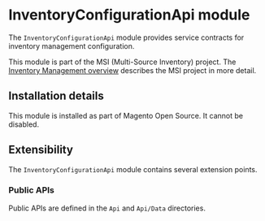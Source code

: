 # InventoryConfigurationApi module

The `InventoryConfigurationApi` module provides service contracts for inventory management configuration.

This module is part of the MSI (Multi-Source Inventory) project. The 
[Inventory Management overview](https://devdocs.magento.com/guides/v2.3/inventory/index.html)
describes the MSI project in more detail.

## Installation details

This module is installed as part of Magento Open Source. It cannot be disabled.

## Extensibility

The `InventoryConfigurationApi` module contains several extension points.

### Public APIs

Public APIs are defined in the `Api` and `Api/Data` directories.
